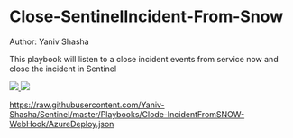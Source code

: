 #  Close-SentinelIncident-From-Snow

Author: Yaniv Shasha

This playbook will listen to a close incident events from service now and close the incident in Sentinel



<a href="https://portal.azure.com/#create/Microsoft.Template/uri/https%3A%2F%2Fraw.githubusercontent.com%2FYaniv-Shasha%2FSentinel%2Fmaster%2FPlaybooks%2FClose-IncidentFromSNOW-WebHook%2FAzureDeploy.json" target="_blank">
    <img src="https://aka.ms/deploytoazurebutton"/>
    
</a>

<a href="https://portal.azure.us/#create/Microsoft.Template/uri/https%3A%2F%2Fraw.githubusercontent.com%2FYaniv-Shasha%2FSentinel%2Fmaster%2FPlaybooks%2FClose-IncidentFromSNOW-WebHook%2Fazuredeploy.json" target="_blank">
    <img src="https://aka.ms/deploytoazurebutton"/>
    
</a>

https://raw.githubusercontent.com/Yaniv-Shasha/Sentinel/master/Playbooks/Clode-IncidentFromSNOW-WebHook/AzureDeploy.json